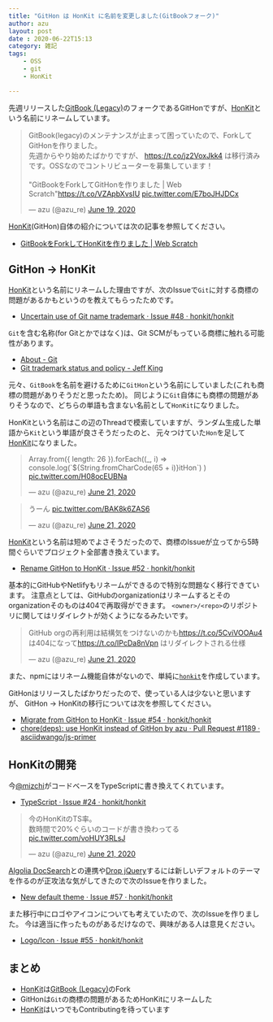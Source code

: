 ```yaml
---
title: "GitHon は HonKit に名前を変更しました(GitBookフォーク)"
author: azu
layout: post
date : 2020-06-22T15:13
category: 雑記
tags:
    - OSS
    - git
    - HonKit

---
```


先週リリースした[GitBook (Legacy)](https://github.com/GitbookIO/gitbook)のフォークであるGitHonですが、[HonKit](https://github.com/HonKit/HonKit)という名前にリネームしています。

<blockquote class="twitter-tweet"><p lang="ja" dir="ltr">GitBook(legacy)のメンテナンスが止まって困っていたので、ForkしてGitHonを作りました。<br>先週からやり始めたばかりですが、 <a href="https://t.co/jz2VoxJkk4">https://t.co/jz2VoxJkk4</a> は移行済みです。OSSなのでコントリビューターを募集しています！<br><br>&quot;GitBookをForkしてGitHonを作りました | Web Scratch&quot;<a href="https://t.co/VZApbXvsIU">https://t.co/VZApbXvsIU</a> <a href="https://t.co/E7boJHJDCx">pic.twitter.com/E7boJHJDCx</a></p>&mdash; azu (@azu_re) <a href="https://twitter.com/azu_re/status/1273875559689285633?ref_src=twsrc%5Etfw">June 19, 2020</a></blockquote>

[HonKit](https://github.com/HonKit/HonKit)(GitHon)自体の紹介については次の記事を参照してください。

- [GitBookをForkしてHonKitを作りました | Web Scratch](https://efcl.info/2020/06/19/githon/)

## GitHon → HonKit

[HonKit](https://github.com/HonKit/HonKit)という名前にリネームした理由ですが、次のIssueで`Git`に対する商標の問題があるかもというのを教えてもらったためです。

- [Uncertain use of Git name trademark · Issue #48 · honkit/honkit](https://github.com/honkit/honkit/issues/48)

`Git`を含む名称(for Gitとかではなく)は、Git SCMがもっている商標に触れる可能性があります。

- [About - Git](https://www.git-scm.com/about/trademark)
- [Git trademark status and policy - Jeff King](https://public-inbox.org/git/20170202022655.2jwvudhvo4hmueaw@sigill.intra.peff.net/)

元々、`GitBook`を名前を避けるために`GitHon`という名前にしていました(これも商標の問題がありそうだと思ったため)。
同じように`Git`自体にも商標の問題がありそうなので、どちらの単語も含まない名前として`HonKit`になりました。

HonKitという名前はこの辺のThreadで模索していますが、ランダム生成した単語から`Kit`という単語が良さそうだったのと、
元々つけていた`Hon`を足して[HonKit](https://github.com/HonKit/HonKit)になりました。

<blockquote class="twitter-tweet"><p lang="en" dir="ltr">Array.from({ length: 26 }).forEach((_, i) =&gt; console.log(`${String.fromCharCode(65 + i)}itHon`) ) <a href="https://t.co/H08ocEUBNa">pic.twitter.com/H08ocEUBNa</a></p>&mdash; azu (@azu_re) <a href="https://twitter.com/azu_re/status/1274693495320539138?ref_src=twsrc%5Etfw">June 21, 2020</a></blockquote>

<blockquote class="twitter-tweet"><p lang="ja" dir="ltr">うーん <a href="https://t.co/BAK8k6ZAS6">pic.twitter.com/BAK8k6ZAS6</a></p>&mdash; azu (@azu_re) <a href="https://twitter.com/azu_re/status/1274714760441823235?ref_src=twsrc%5Etfw">June 21, 2020</a></blockquote>

[HonKit](https://github.com/HonKit/HonKit)という名前は短めでよさそうだったので、商標のIssueが立ってから5時間ぐらいでプロジェクト全部書き換えています。

- [Rename GitHon to HonKit · Issue #52 · honkit/honkit](https://github.com/honkit/honkit/issues/52)

基本的にGitHubやNetlifyもリネームができるので特別な問題なく移行できています。
注意点としては、GitHubのorganizationはリネームするとそのorganizationそのものは404で再取得ができます。
`<owner>/<repo>`のリポジトリに関してはリダイレクトが効くようになるみたいです。

<blockquote class="twitter-tweet"><p lang="ja" dir="ltr">GitHub orgの再利用は結構気をつけないのかも<a href="https://t.co/5CviVOOAu4">https://t.co/5CviVOOAu4</a> は404になって<a href="https://t.co/IPcDa8nVpn">https://t.co/IPcDa8nVpn</a> はリダイレクトされる仕様</p>&mdash; azu (@azu_re) <a href="https://twitter.com/azu_re/status/1274755814587117574?ref_src=twsrc%5Etfw">June 21, 2020</a></blockquote>

また、npmにはリネーム機能自体がないので、単純に[`honkit`](https://www.npmjs.com/org/honkit)を作成しています。

GitHonはリリースしたばかりだったので、使っている人は少ないと思いますが、
GitHon → HonKitの移行については次を参照してください。

- [Migrate from GitHon to HonKit · Issue #54 · honkit/honkit](https://github.com/honkit/honkit/issues/54)
- [chore(deps): use HonKit instead of GitHon by azu · Pull Request #1189 · asciidwango/js-primer](https://github.com/asciidwango/js-primer/pull/1189)

## HonKitの開発

今[@mizchi](https://github.com/mizchi)がコードベースをTypeScriptに書き換えてくれています。

- [TypeScript · Issue #24 · honkit/honkit](https://github.com/honkit/honkit/issues/24)

<blockquote class="twitter-tweet"><p lang="ja" dir="ltr">今のHonKitのTS率。<br>数時間で20%ぐらいのコードが書き換わってる <a href="https://t.co/voHUY3RLsJ">pic.twitter.com/voHUY3RLsJ</a></p>&mdash; azu (@azu_re) <a href="https://twitter.com/azu_re/status/1274770182355836928?ref_src=twsrc%5Etfw">June 21, 2020</a></blockquote>

[Algolia DocSearch](https://github.com/honkit/honkit/issues/45)との連携や[Drop jQuery](https://github.com/honkit/honkit/issues/39)するには新しいデフォルトのテーマを作るのが正攻法な気がしてきたので次のIssueを作りました。

- [New default theme · Issue #57 · honkit/honkit](https://github.com/honkit/honkit/issues/57)

また移行中にロゴやアイコンについても考えていたので、次のIssueを作りました。
今は適当に作ったものがあるだけなので、興味がある人は意見ください。

- [Logo/Icon · Issue #55 · honkit/honkit](https://github.com/honkit/honkit/issues/55)

## まとめ

- [HonKit](https://github.com/HonKit/HonKit)は[GitBook (Legacy)](https://github.com/GitbookIO/gitbook)のFork
- GitHonは`Git`の商標の問題があるためHonKitにリネームした
- [HonKit](https://github.com/HonKit/HonKit)はいつでもContributingを待っています

<script async src="https://platform.twitter.com/widgets.js" charset="utf-8"></script> 